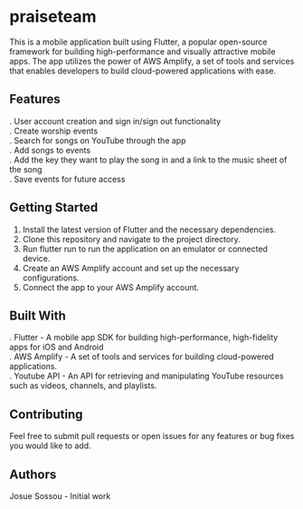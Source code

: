 # praiseteam
This is a mobile application built using Flutter, a popular open-source framework for building high-performance and visually attractive mobile apps. The app utilizes the power of AWS Amplify, a set of tools and services that enables developers to build cloud-powered applications with ease.

## Features
. User account creation and sign in/sign out functionality<br>
. Create worship events<br>
. Search for songs on YouTube through the app<br>
. Add songs to events<br>
. Add the key they want to play the song in and a link to the music sheet of the song<br>
. Save events for future access<br>

## Getting Started
1. Install the latest version of Flutter and the necessary dependencies.
2. Clone this repository and navigate to the project directory.
3. Run flutter run to run the application on an emulator or connected device.
4. Create an AWS Amplify account and set up the necessary configurations.
5. Connect the app to your AWS Amplify account.

## Built With
. Flutter - A mobile app SDK for building high-performance, high-fidelity apps for iOS and Android<br>
. AWS Amplify - A set of tools and services for building cloud-powered applications.<br>
. Youtube API - An API for retrieving and manipulating YouTube resources such as videos, channels, and playlists.<br>

## Contributing
Feel free to submit pull requests or open issues for any features or bug fixes you would like to add.

## Authors
Josue Sossou - Initial work
